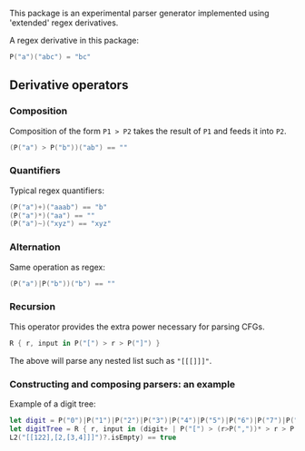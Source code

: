 This package is an experimental parser generator implemented using
'extended' regex derivatives.

A regex derivative in this package:

```swift
P("a")("abc") = "bc"
```

## Derivative operators

### Composition

Composition of the form `P1 > P2` takes the result of `P1` and feeds it into `P2`.

```swift
(P("a") > P("b"))("ab") == ""
```

### Quantifiers

Typical regex quantifiers:

```swift
(P("a")+)("aaab") == "b"
(P("a")*)("aa") == ""
(P("a")~)("xyz") == "xyz"
```

### Alternation

Same operation as regex:

```swift
(P("a")|P("b"))("b") == ""
```

### Recursion

This operator provides the extra power necessary for parsing CFGs. 

```swift
R { r, input in P("[") > r > P("]") }
```

The above will parse any nested list such as `"[[[]]]"`.

### Constructing and composing parsers: an example

Example of a digit tree:

```swift
let digit = P("0")|P("1")|P("2")|P("3")|P("4")|P("5")|P("6")|P("7")|P("8")|P("9")
let digitTree = R { r, input in (digit+ | P("[") > (r>P(","))* > r > P("]"))(input) }
L2("[[122],[2,[3,4]]]")?.isEmpty) == true
```
        

